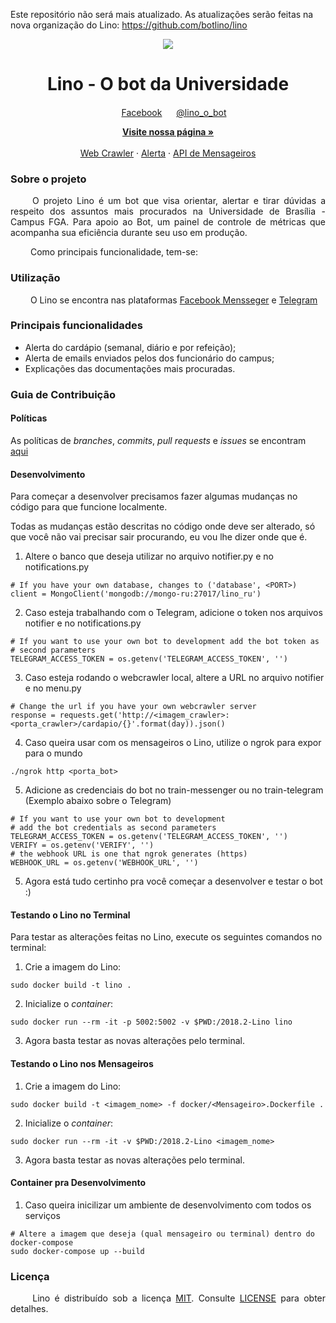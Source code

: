 Este repositório não será mais atualizado. As atualizações serão feitas na nova organização do Lino: https://github.com/botlino/lino





<p align="center">
  <img src="https://user-images.githubusercontent.com/18364727/46375175-19b5a300-c669-11e8-898e-00b4f5a1fed4.png">
</p>

<h1 align="center"> Lino - O bot da Universidade</h1>
<p align="center">
  <img width="15" src="https://user-images.githubusercontent.com/18364727/46375818-d2c8ad00-c66a-11e8-95a3-a4f80e984a35.png">
  <a href="https://www.facebook.com/Lino-303317230254781/?modal=admin_todo_tour" margin=50>Facebook</a>
  <img width="15" src="https://user-images.githubusercontent.com/18364727/46376121-9a759e80-c66b-11e8-8aa0-6c4cf887089e.png">
  <a href="https://web.telegram.org/#/im?p=@lino_o_bot">@lino_o_bot</a>
</p>
  <p align="center">
    <a href="https://botlino.github.io/docs/"><strong>Visite nossa página &raquo;</strong></a>
    <br>
    <br>
    <a href="https://github.com/BotLino/Lino-WebCrawler">Web Crawler</a>
    &middot;
    <a href="https://github.com/BotLino/Lino-Alerta">Alerta</a>
    &middot;
    <a href="https://github.com/BotLino/Lino-API-Mensageiros">API de Mensageiros</a>
  </p>
</p>

### Sobre o projeto

<p align="justify"> &emsp;&emsp;
  O projeto Lino é um bot que visa orientar, alertar e tirar dúvidas a respeito dos assuntos mais procurados na Universidade de Brasília - Campus FGA. Para apoio ao Bot, um painel de controle de métricas que acompanha sua eficiência durante seu uso em produção.</p>

<p align="justify"> &emsp;&emsp;
  Como principais funcionalidade, tem-se:
</p>


### Utilização

&emsp;&emsp; O Lino se encontra nas plataformas <a href="https://www.facebook.com/Lino-303317230254781/?modal=admin_todo_tour" margin=50>Facebook Mensseger</a> e <a href="https://web.telegram.org/#/im?p=@lino_o_bot">Telegram</a>

### Principais funcionalidades

* Alerta do cardápio (semanal, diário e por refeição);
* Alerta de emails enviados pelos dos funcionário do campus;
* Explicações das documentações mais procuradas.

### Guia de Contribuição

#### Políticas

As políticas de _branches_, _commits_, _pull requests_ e _issues_ se encontram [aqui](https://github.com/fga-eps-mds/2018.2-Lino/tree/master/docs/policies)

#### Desenvolvimento

Para começar a desenvolver precisamos fazer algumas mudanças no código para que funcione localmente.

Todas as mudanças estão descritas no código onde deve ser alterado, só que você não vai precisar sair procurando, eu vou lhe dizer onde que é.

1. Altere o banco que deseja utilizar no arquivo notifier.py e no notifications.py
```
# If you have your own database, changes to ('database', <PORT>)
client = MongoClient('mongodb://mongo-ru:27017/lino_ru')
```

2. Caso esteja trabalhando com o Telegram, adicione o token nos arquivos notifier e no notifications.py
```
# If you want to use your own bot to development add the bot token as
# second parameters
TELEGRAM_ACCESS_TOKEN = os.getenv('TELEGRAM_ACCESS_TOKEN', '')
```

3. Caso esteja rodando o webcrawler local, altere a URL no arquivo notifier e no menu.py
```
# Change the url if you have your own webcrawler server
response = requests.get('http://<imagem_crawler>:<porta_crawler>/cardapio/{}'.format(day)).json()
```

4. Caso queira usar com os mensageiros o Lino, utilize o ngrok para expor para o mundo
```
./ngrok http <porta_bot>
```

5. Adicione as credenciais do bot no train-messenger ou no train-telegram (Exemplo abaixo sobre o Telegram)
```
# If you want to use your own bot to development
# add the bot credentials as second parameters
TELEGRAM_ACCESS_TOKEN = os.getenv('TELEGRAM_ACCESS_TOKEN', '')
VERIFY = os.getenv('VERIFY', '')
# the webhook URL is one that ngrok generates (https)
WEBHOOK_URL = os.getenv('WEBHOOK_URL', '')
```

5. Agora está tudo certinho pra você começar a desenvolver e testar o bot :)


#### Testando o Lino no Terminal

Para testar as alterações feitas no Lino, execute os seguintes comandos no terminal:

1. Crie a imagem do Lino:
```
sudo docker build -t lino .
```

2. Inicialize o _container_:
```
sudo docker run --rm -it -p 5002:5002 -v $PWD:/2018.2-Lino lino
```

3. Agora basta testar as novas alterações pelo terminal.

#### Testando o Lino nos Mensageiros

1. Crie a imagem do Lino:
```
sudo docker build -t <imagem_nome> -f docker/<Mensageiro>.Dockerfile .
```

2. Inicialize o _container_:
```
sudo docker run --rm -it -v $PWD:/2018.2-Lino <imagem_nome>
```

3. Agora basta testar as novas alterações pelo terminal.

#### Container pra Desenvolvimento

1. Caso queira inicilizar um ambiente de desenvolvimento com todos os serviços
```
# Altere a imagem que deseja (qual mensageiro ou terminal) dentro do docker-compose
sudo docker-compose up --build
```

### Licença

<p align="justify">&emsp;&emsp; Lino é distribuído sob a licença <a href="https://opensource.org/licenses/MIT">MIT</a>. Consulte <a href="https://github.com/fga-eps-mds/2018.2-Lino/blob/master/LICENSE.md">LICENSE</a> para obter detalhes.</p>
